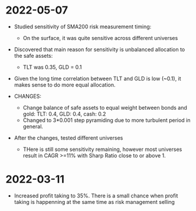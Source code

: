 # 2022-05-07
* Studied sensitivity of SMA200 risk measurement timing:
    
    * On the surface, it was quite sensitive across different universes
* Discovered that main reason for sensitivity is unbalanced allocation to the safe assets:
    * TLT was 0.35, GLD = 0.1
* Given the long time correlation between TLT and GLD is low (~0.1), it makes sense to do more equal allocation.
* CHANGES:
    * Change balance of safe assets to equal weight between bonds and gold: TLT: 0.4, GLD: 0.4, cash: 0.2
    * Changed to 3*0.001 step pyramiding due to more turbulent period in general.
* After the changes, tested different universes
    * THere is still some sensitivity remaining, however most universes result in CAGR >=11% with Sharp Ratio close to or above 1.

# 2022-03-11 
* Increased profit taking to 35%. There is a small chance when profit taking is happenning at the same time as risk management selling